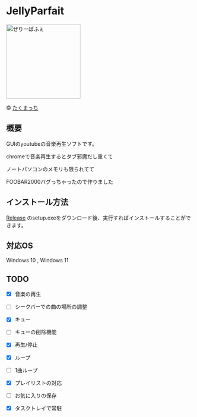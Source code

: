 # JellyParfait 

<img src="https://github.com/yurisi0212/JellyParfait/blob/master/JellyParfait/Resources/JellyParfait_alpha.png" width="200" alt="ぜりーぱふぇ"> 

© [たくまっち](https://twitter.com/xtakumatutix) 

## 概要 

GUIのyoutubeの音楽再生ソフトです。 

chromeで音楽再生するとタブ邪魔だし重くて 

ノートパソコンのメモリも限られてて 

FOOBAR2000バグっちゃったので作りました
 
## インストール方法  

[Release](https://github.com/yurisi0212/JellyParfait/releases) のsetup.exeをダウンロード後、実行すればインストールすることができます。 

## 対応OS 

Windows 10 , Windows 11 

## TODO 

- [x] 音楽の再生
- [ ] シークバーでの曲の場所の調整
- [x] キュー
- [ ] キューの削除機能
- [x] 再生/停止
- [x] ループ
- [ ] 1曲ループ
- [x] プレイリストの対応
- [ ] お気に入りの保存
- [x] タスクトレイで常駐

